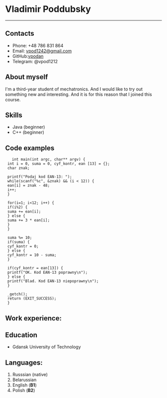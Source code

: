 # Vladimir Poddubsky
---
## Contacts

   * Phone: +48 786 831 864
   * Email: vpod1242@gmail.com
   * GitHub:[vpodan](https://github.com)
   * Telegram: @vpod1212
## About myself
I'm a third-year student of mechatronics. And I would like to try out something new and interesting. And it is for this reason that I joined this course.
## Skills
   * Java (beginner)
   * C++ (beginner)

## Code examples
```
   int main(int argc, char** argv) {
 int i = 0, suma = 0, cyf_kontr, ean [13] = {};
 char znak;

 printf("Podaj kod EAN-13: ");
 while(scanf("%c", &znak) && (i < 12)) {
 ean[i] = znak - 48;
 i++;
 }

 for(i=1; i<12; i++) {
 if(i%2) {
 suma += ean[i];
 } else {
 suma += 3 * ean[i];
 }
 }

 suma %= 10;
 if(suma) {
 cyf_kontr = 0;
 } else {
 cyf_kontr = 10 - suma;
 }

 if(cyf_kontr = ean[13]) {
 printf("OK. Kod EAN-13 poprawny\n");
 } else {
 printf("Blad. Kod EAN-13 niepoprawny\n");
 }

 _getch();
 return (EXIT_SUCCESS);
 }
```
    

## Work experience:

## Education
  * Gdansk University of Technology
## Languages:
1. Russsian (native)
2. Belarussian
3. English (**B1**)
4. Polish (**B2**)



   
   
